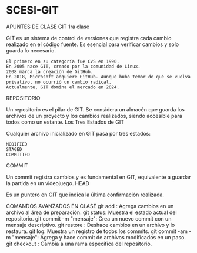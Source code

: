 # SCESI-GIT
APUNTES DE CLASE 
GIT  1ra clase
 

GIT es un sistema de control de versiones que registra cada cambio realizado en el código fuente. Es esencial para verificar cambios y solo guarda lo necesario.

    El primero en su categoría fue CVS en 1990.
    En 2005 nace GIT, creado por la comunidad de Linux.
    2008 marca la creación de GitHub.
    En 2018, Microsoft adquiere GitHub. Aunque hubo temor de que se vuelva privativo, no ocurrió un cambio radical.
    Actualmente, GIT domina el mercado en 2024.

REPOSITORIO

Un repositorio es el pilar de GIT. Se considera un almacén que guarda los archivos de un proyecto y los cambios realizados, siendo accesible para todos como un estante.
Los Tres Estados de GIT

Cualquier archivo inicializado en GIT pasa por tres estados:

    MODIFIED
    STAGED
    COMMITTED

COMMIT

Un commit registra cambios y es fundamental en GIT, equivalente a guardar la partida en un videojuego.
HEAD

Es un puntero en GIT que indica la última confirmación realizada.

COMANDOS AVANZADOS EN CLASE 
    git add <archivo>: Agrega cambios en un archivo al área de preparación.
    git status: Muestra el estado actual del repositorio.
    git commit -m "mensaje": Crea un nuevo commit con un mensaje descriptivo.
    git restore <archivo>: Deshace cambios en un archivo y lo restaura.
    git log: Muestra un registro de todos los commits.
    git commit -am -m "mensaje": Agrega y hace commit de archivos modificados en un paso.
    git checkout <rama>: Cambia a una rama específica del repositorio.






